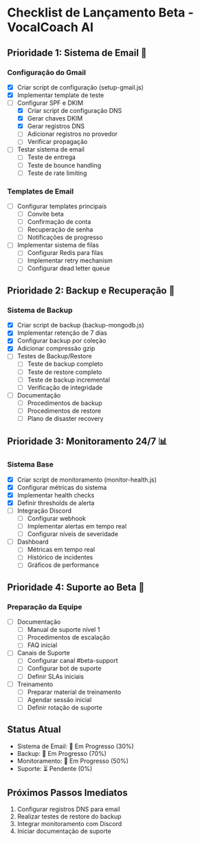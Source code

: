 # Checklist de Lançamento Beta - VocalCoach AI

## Prioridade 1: Sistema de Email 📧
### Configuração do Gmail
- [x] Criar script de configuração (setup-gmail.js)
- [x] Implementar template de teste
- [ ] Configurar SPF e DKIM
  - [x] Criar script de configuração DNS
  - [x] Gerar chaves DKIM
  - [x] Gerar registros DNS
  - [ ] Adicionar registros no provedor
  - [ ] Verificar propagação
- [ ] Testar sistema de email
  - [ ] Teste de entrega
  - [ ] Teste de bounce handling
  - [ ] Teste de rate limiting

### Templates de Email
- [ ] Configurar templates principais
  - [ ] Convite beta
  - [ ] Confirmação de conta
  - [ ] Recuperação de senha
  - [ ] Notificações de progresso
- [ ] Implementar sistema de filas
  - [ ] Configurar Redis para filas
  - [ ] Implementar retry mechanism
  - [ ] Configurar dead letter queue

## Prioridade 2: Backup e Recuperação 💾
### Sistema de Backup
- [x] Criar script de backup (backup-mongodb.js)
- [x] Implementar retenção de 7 dias
- [x] Configurar backup por coleção
- [x] Adicionar compressão gzip
- [ ] Testes de Backup/Restore
  - [ ] Teste de backup completo
  - [ ] Teste de restore completo
  - [ ] Teste de backup incremental
  - [ ] Verificação de integridade
- [ ] Documentação
  - [ ] Procedimentos de backup
  - [ ] Procedimentos de restore
  - [ ] Plano de disaster recovery

## Prioridade 3: Monitoramento 24/7 📊
### Sistema Base
- [x] Criar script de monitoramento (monitor-health.js)
- [x] Configurar métricas do sistema
- [x] Implementar health checks
- [x] Definir thresholds de alerta
- [ ] Integração Discord
  - [ ] Configurar webhook
  - [ ] Implementar alertas em tempo real
  - [ ] Configurar níveis de severidade
- [ ] Dashboard
  - [ ] Métricas em tempo real
  - [ ] Histórico de incidentes
  - [ ] Gráficos de performance

## Prioridade 4: Suporte ao Beta 👥
### Preparação da Equipe
- [ ] Documentação
  - [ ] Manual de suporte nível 1
  - [ ] Procedimentos de escalação
  - [ ] FAQ inicial
- [ ] Canais de Suporte
  - [ ] Configurar canal #beta-support
  - [ ] Configurar bot de suporte
  - [ ] Definir SLAs iniciais
- [ ] Treinamento
  - [ ] Preparar material de treinamento
  - [ ] Agendar sessão inicial
  - [ ] Definir rotação de suporte

## Status Atual
- Sistema de Email: 🔄 Em Progresso (30%)
- Backup: 🔄 Em Progresso (70%)
- Monitoramento: 🔄 Em Progresso (50%)
- Suporte: ⏳ Pendente (0%)

## Próximos Passos Imediatos
1. Configurar registros DNS para email
2. Realizar testes de restore do backup
3. Integrar monitoramento com Discord
4. Iniciar documentação de suporte 